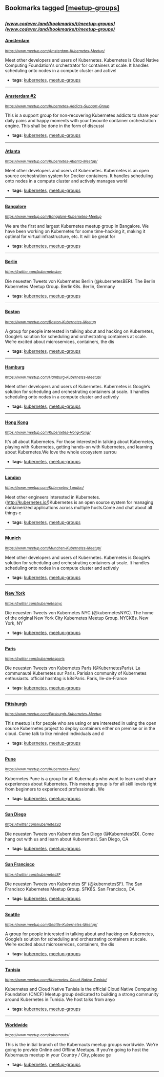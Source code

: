 ## Bookmarks tagged [[meetup-groups]](https://www.codever.land/search?q=[meetup-groups])

_<sup><sup>[www.codever.land/bookmarks/t/meetup-groups](www.codever.land/bookmarks/t/meetup-groups)</sup></sup>_
---
#### [Amsterdam](https://www.meetup.com/Amsterdam-Kubernetes-Meetup/)
_<sup>https://www.meetup.com/Amsterdam-Kubernetes-Meetup/</sup>_

Meet other developers and users of Kubernetes. Kubernetes is Cloud Native Computing Foundation's orchestrator for containers at scale. It handles scheduling onto nodes in a compute cluster and activel
* **tags**: [kubernetes](../tagged/kubernetes.md), [meetup-groups](../tagged/meetup-groups.md)
---
#### [Amsterdam #2](https://www.meetup.com/Kubernetes-Addicts-Support-Group)
_<sup>https://www.meetup.com/Kubernetes-Addicts-Support-Group</sup>_

This is a support group for non-recovering Kubernetes addicts to share your daily pains and happy moments with your favourite container orchestration engine. This shall be done in the form of discussi
* **tags**: [kubernetes](../tagged/kubernetes.md), [meetup-groups](../tagged/meetup-groups.md)
---
#### [Atlanta](https://www.meetup.com/Kubernetes-Atlanta-Meetup/)
_<sup>https://www.meetup.com/Kubernetes-Atlanta-Meetup/</sup>_

Meet other developers and users of Kubernetes. Kubernetes is an open source orchestration system for Docker containers. It handles scheduling onto nodes in a compute cluster and actively manages workl
* **tags**: [kubernetes](../tagged/kubernetes.md), [meetup-groups](../tagged/meetup-groups.md)
---
#### [Bangalore](https://www.meetup.com/Bangalore-Kubernetes-Meetup)
_<sup>https://www.meetup.com/Bangalore-Kubernetes-Meetup</sup>_

We are the first and largest Kubernetes meetup group in Bangalore. We have been working on Kubernetes for some time-hacking it, making it optimal for virtual infrastructure, etc. It will be great for 
* **tags**: [kubernetes](../tagged/kubernetes.md), [meetup-groups](../tagged/meetup-groups.md)
---
#### [Berlin](https://twitter.com/kubernetesber)
_<sup>https://twitter.com/kubernetesber</sup>_

Die neuesten Tweets von Kubernetes Berlin (@kubernetesBER). The Berlin Kubernetes Meetup Group. BerlinK8s. Berlin, Germany
* **tags**: [kubernetes](../tagged/kubernetes.md), [meetup-groups](../tagged/meetup-groups.md)
---
#### [Boston](https://www.meetup.com/Boston-Kubernetes-Meetup)
_<sup>https://www.meetup.com/Boston-Kubernetes-Meetup</sup>_

A group for people interested in talking about and hacking on Kubernetes, Google’s solution for scheduling and orchestrating containers at scale. We’re excited about microservices, containers, the dis
* **tags**: [kubernetes](../tagged/kubernetes.md), [meetup-groups](../tagged/meetup-groups.md)
---
#### [Hamburg](https://www.meetup.com/Hamburg-Kubernetes-Meetup/)
_<sup>https://www.meetup.com/Hamburg-Kubernetes-Meetup/</sup>_

Meet other developers and users of Kubernetes. Kubernetes is Google’s solution for scheduling and orchestrating containers at scale. It handles scheduling onto nodes in a compute cluster and actively 
* **tags**: [kubernetes](../tagged/kubernetes.md), [meetup-groups](../tagged/meetup-groups.md)
---
#### [Hong Kong](https://www.meetup.com/Kubernetes-Hong-Kong/)
_<sup>https://www.meetup.com/Kubernetes-Hong-Kong/</sup>_

It's all about Kubernetes. For those interested in talking about Kubernetes, playing with Kubernetes, getting hands-on with Kubernetes, and learning about Kubernetes.We love the whole ecosystem surrou
* **tags**: [kubernetes](../tagged/kubernetes.md), [meetup-groups](../tagged/meetup-groups.md)
---
#### [London](https://www.meetup.com/Kubernetes-London/)
_<sup>https://www.meetup.com/Kubernetes-London/</sup>_

Meet other engineers interested in Kubernetes. (http://kubernetes.io/)Kubernetes is an open source system for managing containerized applications across multiple hosts.Come and chat about all things c
* **tags**: [kubernetes](../tagged/kubernetes.md), [meetup-groups](../tagged/meetup-groups.md)
---
#### [Munich](https://www.meetup.com/Munchen-Kubernetes-Meetup/)
_<sup>https://www.meetup.com/Munchen-Kubernetes-Meetup/</sup>_

Meet other developers and users of Kubernetes. Kubernetes is Google’s solution for scheduling and orchestrating containers at scale. It handles scheduling onto nodes in a compute cluster and actively 
* **tags**: [kubernetes](../tagged/kubernetes.md), [meetup-groups](../tagged/meetup-groups.md)
---
#### [New York](https://twitter.com/kubernetesnyc)
_<sup>https://twitter.com/kubernetesnyc</sup>_

Die neuesten Tweets von Kubernetes NYC (@kubernetesNYC). The home of the original New York City Kubernetes Meetup Group. NYCK8s. New York, NY
* **tags**: [kubernetes](../tagged/kubernetes.md), [meetup-groups](../tagged/meetup-groups.md)
---
#### [Paris](https://twitter.com/kubernetesparis)
_<sup>https://twitter.com/kubernetesparis</sup>_

Die neuesten Tweets von Kubernetes Paris (@KubernetesParis). La communauté Kubernetes sur Paris. Parisian community of Kubernetes enthusiasts. official hashtag is k8sParis. Paris, Ile-de-France
* **tags**: [kubernetes](../tagged/kubernetes.md), [meetup-groups](../tagged/meetup-groups.md)
---
#### [Pittsburgh](https://www.meetup.com/Pittsburgh-Kubernetes-Meetup)
_<sup>https://www.meetup.com/Pittsburgh-Kubernetes-Meetup</sup>_

This meetup is for people who are using or are interested in using the open source Kubernetes project to deploy containers either on premise or in the cloud. Come talk to like minded individuals and d
* **tags**: [kubernetes](../tagged/kubernetes.md), [meetup-groups](../tagged/meetup-groups.md)
---
#### [Pune](https://www.meetup.com/Kubernetes-Pune/)
_<sup>https://www.meetup.com/Kubernetes-Pune/</sup>_

Kubernetes Pune is a group for all Kubernauts who want to learn and share experiences about Kubernetes. This meetup group is for all skill levels right from beginners to experienced professionals. We 
* **tags**: [kubernetes](../tagged/kubernetes.md), [meetup-groups](../tagged/meetup-groups.md)
---
#### [San Diego](https://twitter.com/kubernetesSD)
_<sup>https://twitter.com/kubernetesSD</sup>_

Die neuesten Tweets von Kubernetes San Diego (@KubernetesSD). Come hang out with us and learn about Kuberentes!. San Diego, CA
* **tags**: [kubernetes](../tagged/kubernetes.md), [meetup-groups](../tagged/meetup-groups.md)
---
#### [San Francisco](https://twitter.com/kubernetesSF)
_<sup>https://twitter.com/kubernetesSF</sup>_

Die neuesten Tweets von Kubernetes SF (@kubernetesSF). The San Francisco Kubernetes Meetup Group. SFK8S. San Francisco, CA
* **tags**: [kubernetes](../tagged/kubernetes.md), [meetup-groups](../tagged/meetup-groups.md)
---
#### [Seattle](https://www.meetup.com/Seattle-Kubernetes-Meetup/)
_<sup>https://www.meetup.com/Seattle-Kubernetes-Meetup/</sup>_

A group for people interested in talking about and hacking on Kubernetes, Google’s solution for scheduling and orchestrating containers at scale. We’re excited about microservices, containers, the dis
* **tags**: [kubernetes](../tagged/kubernetes.md), [meetup-groups](../tagged/meetup-groups.md)
---
#### [Tunisia](https://www.meetup.com/Kubernetes-Cloud-Native-Tunisia/)
_<sup>https://www.meetup.com/Kubernetes-Cloud-Native-Tunisia/</sup>_

Kubernetes and Cloud Native Tunisia is the official Cloud Native Computing Foundation (CNCF) Meetup group dedicated to building a strong community around Kubernetes in Tunisia. We host talks from anyo
* **tags**: [kubernetes](../tagged/kubernetes.md), [meetup-groups](../tagged/meetup-groups.md)
---
#### [Worldwide](https://www.meetup.com/kubernauts/)
_<sup>https://www.meetup.com/kubernauts/</sup>_

This is the initial branch of the Kubernauts meetup groups worldwide. We're going to provide Online and Offline Meetups. If you're going to host the Kubernauts meetup in your Country / City, please ge
* **tags**: [kubernetes](../tagged/kubernetes.md), [meetup-groups](../tagged/meetup-groups.md)
---
